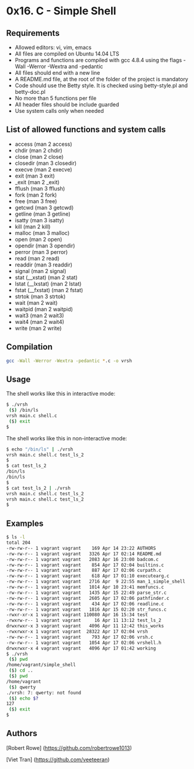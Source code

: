 #  0x16. C - Simple Shell

## Requirements

* Allowed editors: vi, vim, emacs
* All files are compiled on Ubuntu 14.04 LTS
* Programs and functions are compiled with gcc 4.8.4 using the flags -Wall -Werror -Wextra and -pedantic
* All files should end with a new line
* A README.md file, at the root of the folder of the project is mandatory
* Code should use the Betty style. It is checked using betty-style.pl and betty-doc.pl
* No more than 5 functions per file
* All header files should be include guarded
* Use system calls only when needed

## List of allowed functions and system calls

* access (man 2 access)
* chdir (man 2 chdir)
* close (man 2 close)
* closedir (man 3 closedir)
* execve (man 2 execve)
* exit (man 3 exit)
* _exit (man 2 _exit)
* fflush (man 3 fflush)
* fork (man 2 fork)
* free (man 3 free)
* getcwd (man 3 getcwd)
* getline (man 3 getline)
* isatty (man 3 isatty)
* kill (man 2 kill)
* malloc (man 3 malloc)
* open (man 2 open)
* opendir (man 3 opendir)
* perror (man 3 perror)
* read (man 2 read)
* readdir (man 3 readdir)
* signal (man 2 signal)
* stat (__xstat) (man 2 stat)
* lstat (__lxstat) (man 2 lstat)
* fstat (__fxstat) (man 2 fstat)
* strtok (man 3 strtok)
* wait (man 2 wait)
* waitpid (man 2 waitpid)
* wait3 (man 2 wait3)
* wait4 (man 2 wait4)
* write (man 2 write)

## Compilation

```bash
gcc -Wall -Werror -Wextra -pedantic *.c -o vrsh
```

## Usage
The shell works like this in interactive mode:

```bash
$ ./vrsh
 ($) /bin/ls
vrsh main.c shell.c
 ($) exit
$
```

The shell works like this in non-interactive mode:

```bash
$ echo "/bin/ls" | ./vrsh
vrsh main.c shell.c test_ls_2
$
$ cat test_ls_2
/bin/ls
/bin/ls
$
$ cat test_ls_2 | ./vrsh
vrsh main.c shell.c test_ls_2
vrsh main.c shell.c test_ls_2
$
```

## Examples

```bash
$ ls -l
total 204
-rw-rw-r-- 1 vagrant vagrant    169 Apr 14 23:22 AUTHORS
-rw-rw-r-- 1 vagrant vagrant   3326 Apr 17 02:14 README.md
-rw-rw-r-- 1 vagrant vagrant   2083 Apr 16 23:00 badcom.c
-rw-rw-r-- 1 vagrant vagrant    854 Apr 17 02:04 builtins.c
-rw-rw-r-- 1 vagrant vagrant    887 Apr 17 02:06 curpath.c
-rw-rw-r-- 1 vagrant vagrant    618 Apr 17 01:10 executearg.c
-rw-rw-r-- 1 vagrant vagrant   2716 Apr  9 22:55 man_1_simple_shell
-rw-rw-r-- 1 vagrant vagrant   1014 Apr 10 23:41 memfuncs.c
-rw-rw-r-- 1 vagrant vagrant   1435 Apr 15 22:49 parse_str.c
-rw-rw-r-- 1 vagrant vagrant   2605 Apr 17 02:06 pathfinder.c
-rw-rw-r-- 1 vagrant vagrant    434 Apr 17 02:06 readline.c
-rw-rw-r-- 1 vagrant vagrant   1816 Apr 15 02:20 str_funcs.c
-rwxr-xr-x 1 vagrant vagrant 110080 Apr 16 15:34 test
-rwxrw-r-- 1 vagrant vagrant     16 Apr 11 13:12 test_ls_2
drwxrwxr-x 3 vagrant vagrant   4096 Apr 11 12:42 this_works
-rwxrwxr-x 1 vagrant vagrant  28322 Apr 17 02:04 vrsh
-rw-rw-r-- 1 vagrant vagrant    793 Apr 17 02:06 vrsh.c
-rw-rw-r-- 1 vagrant vagrant   1054 Apr 17 02:06 vrshell.h
drwxrwxr-x 4 vagrant vagrant   4096 Apr 17 01:42 working
$ ./vrsh
 ($) pwd
/home/vagrant/simple_shell
 ($) cd ..
 ($) pwd
/home/vagrant
 ($) qwerty
./vrsh: 7: qwerty: not found
 ($) echo $?
127
 ($) exit
$
```

## Authors

[Robert Rowe] (https://github.com/robertrowe1013)

[Viet Tran] (https://github.com/veeteeran)
